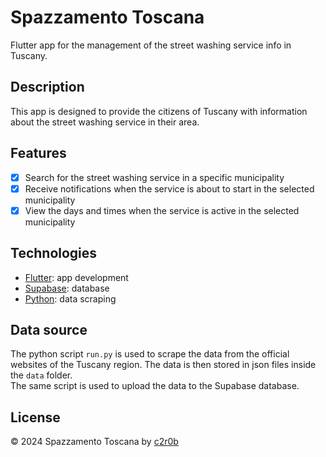 # Spazzamento Toscana
Flutter app for the management of the street washing service info in Tuscany.

## Description
This app is designed to provide the citizens of Tuscany with information about the street washing service in their area. 

## Features
- [x] Search for the street washing service in a specific municipality
- [x] Receive notifications when the service is about to start in the selected municipality
- [x] View the days and times when the service is active in the selected municipality

## Technologies
- [Flutter](https://flutter.dev/): app development
- [Supabase](https://supabase.io/): database
- [Python](https://www.python.org/): data scraping

## Data source
The python script `run.py` is used to scrape the data from the official websites of the Tuscany region. The data is then stored in json files inside the `data` folder.  
The same script is used to upload the data to the Supabase database.

## License
© 2024 Spazzamento Toscana by [c2r0b](https://github.com/c2r0b)